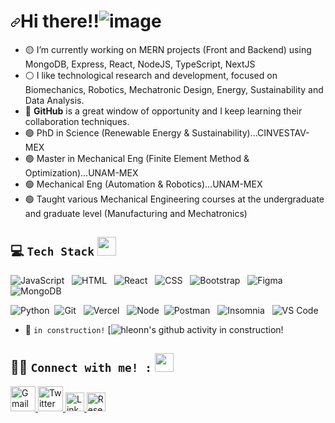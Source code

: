 ###                                 <h1 align="left" dir="auto"><a id="user-content-hi--im-horacio-leon" class="anchor" aria-hidden="true" href="#hi--im-horacio"><svg class="octicon octicon-link" viewBox="0 0 16 16" version="1.1" width="16" height="16" aria-hidden="true"><path fill-rule="evenodd" d="M7.775 3.275a.75.75 0 001.06 1.06l1.25-1.25a2 2 0 112.83 2.83l-2.5 2.5a2 2 0 01-2.83 0 .75.75 0 00-1.06 1.06 3.5 3.5 0 004.95 0l2.5-2.5a3.5 3.5 0 00-4.95-4.95l-1.25 1.25zm-4.69 9.64a2 2 0 010-2.83l2.5-2.5a2 2 0 012.83 0 .75.75 0 001.06-1.06 3.5 3.5 0 00-4.95 0l-2.5 2.5a3.5 3.5 0 004.95 4.95l1.25-1.25a.75.75 0 00-1.06-1.06l-1.25 1.25a2 2 0 01-2.83 0z"></path></svg></a>Hi there!!![image](https://user-images.githubusercontent.com/75273092/191351734-44df408b-0164-4fea-953a-2588c9a86648.png)</h1>

- 🟡 I’m currently working on MERN projects (Front and Backend) using MongoDB, Express, React, NodeJS, TypeScript, NextJS
- ⚪️ I like technological research and development, focused on Biomechanics, Robotics, Mechatronic Design, Energy, Sustainability and Data Analysis.
- 🔵 **GitHub** is a great window of opportunity and I keep learning their collaboration techniques.
- 🟢 PhD in Science (Renewable Energy & Sustainability)...CINVESTAV-MEX
- 🟢 Master in Mechanical Eng (Finite Element Method & Optimization)...UNAM-MEX
- 🟢 Mechanical Eng (Automation & Robotics)...UNAM-MEX
- 🟢 Taught various Mechanical Engineering courses at the undergraduate and graduate level (Manufacturing and Mechatronics)

## 💻 `Tech Stack` <img src = "https://media2.giphy.com/media/QssGEmpkyEOhBCb7e1/giphy.gif?cid=ecf05e47a0n3gi1bfqntqmob8g9aid1oyj2wr3ds3mg700bl&rid=giphy.gif" height = 30px>
 

![JavaScript](https://img.shields.io/badge/-javascript-F7DF1E?&style=for-the-badge&logo=javascript&logoColor=black) &nbsp; ![HTML](https://img.shields.io/badge/HTML5-E34F26?style=for-the-badge&logo=html5&logoColor=white) &nbsp; ![React](https://img.shields.io/badge/react-%2320232a.svg?style=for-the-badge&logo=react&logoColor=%2361DAFB) &nbsp;
![CSS](https://img.shields.io/badge/-css3-1572B6?&style=for-the-badge&logo=css3&logoColor=white) &nbsp; ![Bootstrap](https://img.shields.io/badge/-Bootstrap%20CSS-blueviolet?style=for-the-badge&logo=bootstrap&logoColor=white) &nbsp; ![Figma](https://img.shields.io/badge/-Figma-F936C9?&style=for-the-badge&logo=figma&logoColor=black) &nbsp; ![MongoDB](https://img.shields.io/badge/-MongoDB-success?&style=for-the-badge&logo=mongodb&logoColor=black) &nbsp; 

![Python](https://img.shields.io/badge/-Python-blue?style=for-the-badge&logo=python&logoColor=yellow) &nbsp;![Git](https://img.shields.io/badge/-Git-F05032?&style=for-the-badge&logo=git&logoColor=white) &nbsp; ![Vercel](https://img.shields.io/badge/Vercel-000000?&style=for-the-badge&logo=vercel&logoColor=white) &nbsp; ![Node](https://img.shields.io/badge/node-grey?&style=for-the-badge&logo=nodedotjs&logoColor=green) &nbsp;![Postman](https://img.shields.io/badge/postman-F05032?&style=for-the-badge&logo=postman&logoColor=white) &nbsp; ![Insomnia](https://img.shields.io/badge/insomnia-FFFFFF?&style=for-the-badge&logo=insomnia&logoColor=A78BFA) &nbsp; ![VS Code](https://img.shields.io/badge/-VSCode-007ACC?&style=for-the-badge&logo=visual-studio-code&logoColor=white) &nbsp;

- 🧩 `in construction!`
[![hleonn's github activity in construction!](https://github-readme-activity-graph.cyclic.app/graph?username=hleonn&theme=github-compact)


## 💬🌐 `Connect with me! :` <img src='https://raw.githubusercontent.com/ShahriarShafin/ShahriarShafin/main/Assets/handshake.gif' height="30px"> 

<a href="mailto:tatoleon2020@gmail.com">
  <img src="https://cdn.worldvectorlogo.com/logos/gmail-icon-2.svg" title="Gmail" alt="Gmail Account" width="40"/>
</a>
<a href="https://twitter.com/hleonnn">
  <img src="https://cdn.worldvectorlogo.com/logos/twitter-6.svg" title="Twitter" alt="Twitter Account" width="40"/>
</a>
<a href="https://www.linkedin.com/in/hleonn/">
  <img src="https://cdn.worldvectorlogo.com/logos/linkedin-icon-2.svg" title="Linkedin" alt="Linkedin Account" width="30"/>
</a>
<a href="https://researchgate.net/profile/h-leon">
  <img src="https://cdn.worldvectorlogo.com/logos/research.svg" title="Researchgate" alt="Researchgate Account" width="30"/>
</a>
<!--

-->












